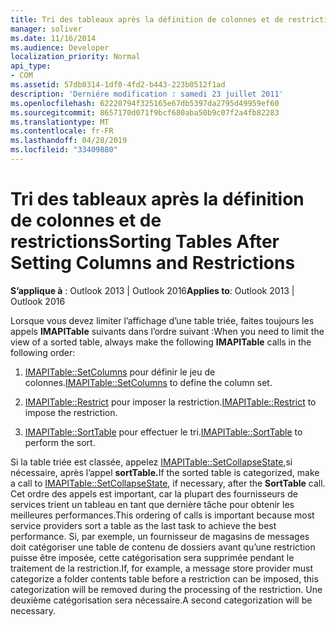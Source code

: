 ```yaml
---
title: Tri des tableaux après la définition de colonnes et de restrictions
manager: soliver
ms.date: 11/16/2014
ms.audience: Developer
localization_priority: Normal
api_type:
- COM
ms.assetid: 57db0314-1df0-4fd2-b443-223b0512f1ad
description: 'Derniére modification : samedi 23 juillet 2011'
ms.openlocfilehash: 62220794f325165e67db5397da2795d49959ef60
ms.sourcegitcommit: 8657170d071f9bcf680aba50b9c07f2a4fb82283
ms.translationtype: MT
ms.contentlocale: fr-FR
ms.lasthandoff: 04/28/2019
ms.locfileid: "33409880"
---
```

# <a name="sorting-tables-after-setting-columns-and-restrictions"></a><span data-ttu-id="46b09-103">Tri des tableaux après la définition de colonnes et de restrictions</span><span class="sxs-lookup"><span data-stu-id="46b09-103">Sorting Tables After Setting Columns and Restrictions</span></span>

  
  
<span data-ttu-id="46b09-104">**S’applique à** : Outlook 2013 | Outlook 2016</span><span class="sxs-lookup"><span data-stu-id="46b09-104">**Applies to**: Outlook 2013 | Outlook 2016</span></span> 
  
<span data-ttu-id="46b09-105">Lorsque vous devez limiter l’affichage d’une table triée, faites toujours les appels **IMAPITable** suivants dans l’ordre suivant :</span><span class="sxs-lookup"><span data-stu-id="46b09-105">When you need to limit the view of a sorted table, always make the following **IMAPITable** calls in the following order:</span></span> 
  
1. <span data-ttu-id="46b09-106">[IMAPITable::SetColumns](imapitable-setcolumns.md) pour définir le jeu de colonnes.</span><span class="sxs-lookup"><span data-stu-id="46b09-106">[IMAPITable::SetColumns](imapitable-setcolumns.md) to define the column set.</span></span> 
    
2. <span data-ttu-id="46b09-107">[IMAPITable::Restrict](imapitable-restrict.md) pour imposer la restriction.</span><span class="sxs-lookup"><span data-stu-id="46b09-107">[IMAPITable::Restrict](imapitable-restrict.md) to impose the restriction.</span></span> 
    
3. <span data-ttu-id="46b09-108">[IMAPITable::SortTable](imapitable-sorttable.md) pour effectuer le tri.</span><span class="sxs-lookup"><span data-stu-id="46b09-108">[IMAPITable::SortTable](imapitable-sorttable.md) to perform the sort.</span></span> 
    
<span data-ttu-id="46b09-109">Si la table triée est classée, appelez [IMAPITable::SetCollapseState,](imapitable-setcollapsestate.md)si nécessaire, après l’appel **sortTable.**</span><span class="sxs-lookup"><span data-stu-id="46b09-109">If the sorted table is categorized, make a call to [IMAPITable::SetCollapseState](imapitable-setcollapsestate.md), if necessary, after the **SortTable** call.</span></span> <span data-ttu-id="46b09-110">Cet ordre des appels est important, car la plupart des fournisseurs de services trient un tableau en tant que dernière tâche pour obtenir les meilleures performances.</span><span class="sxs-lookup"><span data-stu-id="46b09-110">This ordering of calls is important because most service providers sort a table as the last task to achieve the best performance.</span></span> <span data-ttu-id="46b09-111">Si, par exemple, un fournisseur de magasins de messages doit catégoriser une table de contenu de dossiers avant qu’une restriction puisse être imposée, cette catégorisation sera supprimée pendant le traitement de la restriction.</span><span class="sxs-lookup"><span data-stu-id="46b09-111">If, for example, a message store provider must categorize a folder contents table before a restriction can be imposed, this categorization will be removed during the processing of the restriction.</span></span> <span data-ttu-id="46b09-112">Une deuxième catégorisation sera nécessaire.</span><span class="sxs-lookup"><span data-stu-id="46b09-112">A second categorization will be necessary.</span></span> 
  


